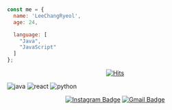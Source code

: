 <br/>

```js
const me = {
  name: 'LeeChangRyeol',
  age: 24,

  language: [
    "Java",
    "JavaScript"
  ]
};
```

<div align=center>

[![Hits](https://hits.seeyoufarm.com/api/count/incr/badge.svg?url=https%3A%2F%2Fgithub.com%2FKOR-CHANG)](https://hits.seeyoufarm.com) 

</div>

![java](https://img.shields.io/badge/java-007396.svg?&style=for-the-badge&logo=java&logoColor=white)
![react](https://img.shields.io/badge/react-#61DAFB.svg?&style=for-the-badge&logo=react&logoColor=white)
![python](https://img.shields.io/badge/python-#3776AB.svg?&style=for-the-badge&logo=python&logoColor=white)

 
 
<!-- [![Anurag's github stats](https://github-readme-stats.vercel.app/api?username=fufckddl)](https://github.com/anuraghazra/github-readme-stats)-->


<div align=center>

[![Instagram Badge](https://img.shields.io/badge/-Instagram-dd2a7b?style=flat-square&logo=instagram&logoColor=white&link=https://www.instagram.com/data.scientist/)](https://www.instagram.com/fufckddl/) 
[![Gmail Badge](https://img.shields.io/badge/-Gmail-d14836?style=flat-square&logo=Gmail&logoColor=white&link=mailto:snugyun01@gmail.com)](mailto:dlckdfuf141@gmail.com)
</div>

